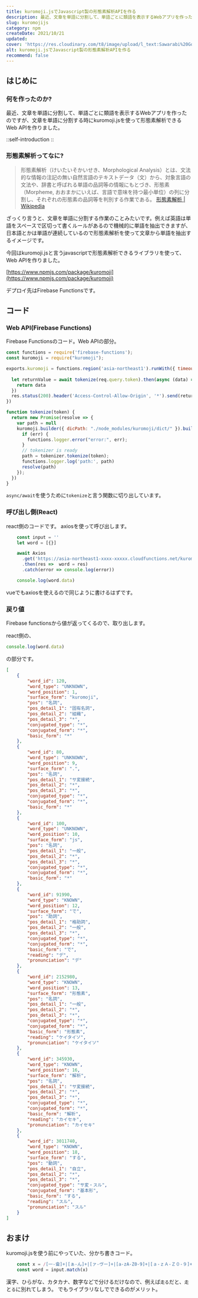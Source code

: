 ```yaml
---
title: kuromoji.jsでJavascript製の形態素解析APIを作る
description: 最近、文章を単語に分割して、単語ごとに類語を表示するWebアプリを作ったのですが、文章を単語に分割する時にkuromoji.jsを使って形態素解析できるWeb APIを作りました。
slug: kuromojijs
category: npm
createDate: 2021/10/21
updated: 
cover: 'https://res.cloudinary.com/t8/image/upload/l_text:Sawarabi%20Gothic_80_bold:kuromoji.jsでJavascript製の形態素解析APIを作る,co_rgb:fff,w_620,c_fit/v1712091289/ogp_image_zorhlz.png'
alt: kuromoji.jsでJavascript製の形態素解析APIを作る
recommend: false
---
```

## はじめに



### 何を作ったのか?

最近、文章を単語に分割して、単語ごとに類語を表示するWebアプリを作ったのですが、文章を単語に分割する時にkuromoji.jsを使って形態素解析できるWeb APIを作りました。

::self-introduction
::


### 形態素解析ってなに?
> 形態素解析（けいたいそかいせき、Morphological Analysis）とは、文法的な情報の注記の無い自然言語のテキストデータ（文）から、対象言語の文法や、辞書と呼ばれる単語の品詞等の情報にもとづき、形態素（Morpheme, おおまかにいえば、言語で意味を持つ最小単位）の列に分割し、それぞれの形態素の品詞等を判別する作業である。
[形態素解析 | Wikipedia](https://ja.wikipedia.org/wiki/%E5%BD%A2%E6%85%8B%E7%B4%A0%E8%A7%A3%E6%9E%90)

ざっくり言うと、文章を単語に分割する作業のことみたいです。例えば英語は単語をスペースで区切って書くルールがあるので機械的に単語を抽出できますが、日本語とかは単語が連続しているので形態素解析を使って文章から単語を抽出するイメージです。

今回はkuromoji.jsと言うjavascriptで形態素解析できるライブラリを使って、Web APIを作りました。

[https://www.npmjs.com/package/kuromoji](https://www.npmjs.com/package/kuromoji)

デプロイ先はFirebase Functionsです。

## コード
### Web API(Firebase Functions)
Firebase Functionsのコード。Web APIの部分。

```js
const functions = require('firebase-functions');
const kuromoji = require("kuromoji");

exports.kuromoji = functions.region('asia-northeast1').runWith({ timeoutSeconds: 540, memory: "1GB" }).https.onRequest(async (req, res) => {
  
  let returnValue = await tokenize(req.query.token).then(async (data) => {
    return data
  })
  res.status(200).header('Access-Control-Allow-Origin', '*').send(returnValue);
})

function tokenize(token) {
  return new Promise(resolve => {
    var path = null
    kuromoji.builder({ dicPath: "./node_modules/kuromoji/dict/" }).build((err, tokenizer) => {
      if (err) {
        functions.logger.error("error:", err);
      }
      // tokenizer is ready
      path = tokenizer.tokenize(token);
      functions.logger.log('path:', path)
      resolve(path)
    });
  })
}
```
`async/await`を使うために`tokenize`と言う関数に切り出しています。

### 呼び出し側(React)
react側のコードです。
axiosを使って呼び出します。

```js
    const input = ''
    let word = [{}]

    await Axios
      .get('https://asia-northeast1-xxxx-xxxxx.cloudfunctions.net/kuromoji?token=' + input)
      .then(res =>  word = res)
      .catch(error => console.log(error))

    console.log(word.data)
```

vueでもaxiosを使えるので同じように書けるはずです。

### 戻り値

Firebase functionsから値が返ってくるので、取り出します。

react側の、

```js
console.log(word.data)
```

の部分です。

```json
[
    {
        "word_id": 120,
        "word_type": "UNKNOWN",
        "word_position": 1,
        "surface_form": "kuromoji",
        "pos": "名詞",
        "pos_detail_1": "固有名詞",
        "pos_detail_2": "組織",
        "pos_detail_3": "*",
        "conjugated_type": "*",
        "conjugated_form": "*",
        "basic_form": "*"
    },
    {
        "word_id": 80,
        "word_type": "UNKNOWN",
        "word_position": 9,
        "surface_form": ".",
        "pos": "名詞",
        "pos_detail_1": "サ変接続",
        "pos_detail_2": "*",
        "pos_detail_3": "*",
        "conjugated_type": "*",
        "conjugated_form": "*",
        "basic_form": "*"
    },
    {
        "word_id": 100,
        "word_type": "UNKNOWN",
        "word_position": 10,
        "surface_form": "js",
        "pos": "名詞",
        "pos_detail_1": "一般",
        "pos_detail_2": "*",
        "pos_detail_3": "*",
        "conjugated_type": "*",
        "conjugated_form": "*",
        "basic_form": "*"
    },
    {
        "word_id": 91990,
        "word_type": "KNOWN",
        "word_position": 12,
        "surface_form": "で",
        "pos": "助詞",
        "pos_detail_1": "格助詞",
        "pos_detail_2": "一般",
        "pos_detail_3": "*",
        "conjugated_type": "*",
        "conjugated_form": "*",
        "basic_form": "で",
        "reading": "デ",
        "pronunciation": "デ"
    },
    {
        "word_id": 2152980,
        "word_type": "KNOWN",
        "word_position": 13,
        "surface_form": "形態素",
        "pos": "名詞",
        "pos_detail_1": "一般",
        "pos_detail_2": "*",
        "pos_detail_3": "*",
        "conjugated_type": "*",
        "conjugated_form": "*",
        "basic_form": "形態素",
        "reading": "ケイタイソ",
        "pronunciation": "ケイタイソ"
    },
    {
        "word_id": 345930,
        "word_type": "KNOWN",
        "word_position": 16,
        "surface_form": "解析",
        "pos": "名詞",
        "pos_detail_1": "サ変接続",
        "pos_detail_2": "*",
        "pos_detail_3": "*",
        "conjugated_type": "*",
        "conjugated_form": "*",
        "basic_form": "解析",
        "reading": "カイセキ",
        "pronunciation": "カイセキ"
    },
    {
        "word_id": 3011740,
        "word_type": "KNOWN",
        "word_position": 18,
        "surface_form": "する",
        "pos": "動詞",
        "pos_detail_1": "自立",
        "pos_detail_2": "*",
        "pos_detail_3": "*",
        "conjugated_type": "サ変・スル",
        "conjugated_form": "基本形",
        "basic_form": "する",
        "reading": "スル",
        "pronunciation": "スル"
    }
]
```
## おまけ

kuromoji.jsを使う前にやっていた、分かち書きコード。

```js
    const x = /[一-龠]+|[ぁ-ん]+|[ァ-ヴー]+|[a-zA-Z0-9]+|[ａ-ｚＡ-Ｚ０-９]+/g
    const word = input.match(x)
```

漢字、ひらがな、カタカナ、数字などで分けるだけなので、例えば`走る`だと、`走`と`る`に別れてしまう。
でもライブラリなしでできるのがメリット。